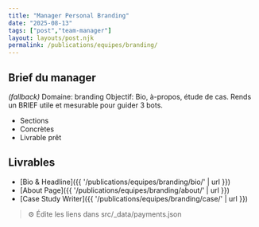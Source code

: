 ```yaml
---
title: "Manager Personal Branding"
date: "2025-08-13"
tags: ["post","team-manager"]
layout: layouts/post.njk
permalink: /publications/equipes/branding/
---
```

## Brief du manager

*(fallback)* Domaine: branding
Objectif: Bio, à-propos, étude de cas.
Rends un BRIEF utile et mesurable pour guider 3 bots.

- Sections
- Concrètes
- Livrable prêt

## Livrables
- [Bio & Headline]({{ '/publications/equipes/branding/bio/' | url }})
- [About Page]({{ '/publications/equipes/branding/about/' | url }})
- [Case Study Writer]({{ '/publications/equipes/branding/case/' | url }})

> ⚙️ Édite les liens dans src/_data/payments.json
